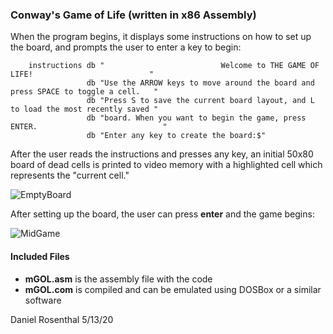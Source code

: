 ### Conway's Game of Life (written in x86 Assembly)


When the program begins, it displays some instructions on how to set up the board, and prompts the user to enter a key to begin:
```Assembly
    instructions db "                          Welcome to THE GAME OF LIFE!                          "
                 db "Use the ARROW keys to move around the board and press SPACE to toggle a cell.   "
                 db "Press S to save the current board layout, and L to load the most recently saved "
                 db "board. When you want to begin the game, press ENTER.                            "
                 db "Enter any key to create the board:$"
```
After the user reads the instructions and presses any key, an initial 50x80 board of dead cells is printed to video memory with a highlighted cell which represents the "current cell."

![EmptyBoard](https://imgur.com/a/qRNt8RU)

After setting up the board, the user can press __enter__ and the game begins:

![MidGame](https://imgur.com/WMdKDd0)

#### Included Files
* __mGOL.asm__ is the assembly file with the code
* __mGOL.com__ is compiled and can be emulated using DOSBox or a similar software

Daniel Rosenthal
5/13/20
